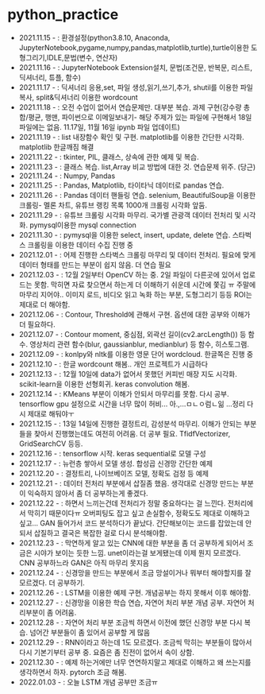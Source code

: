 # python_practice
- 2021.11.15 - : 환경설정(python3.8.10, Anaconda, JupyterNotebook,pygame,numpy,pandas,matplotlib,turtle),turtle이용한 도형그리기,IDLE,문법(변수, 연산자)
- 2021.11.16 - : JupyterNotebook Extension설치, 문법(조건문, 반복문, 리스트, 딕셔너리, 튜플, 함수)
- 2021.11.17 - : 딕셔너리 응용,set, 파일 생성,읽기,쓰기,추가, shutil를 이용한 파일복사, split&딕셔너리 이용한 wordcount
- 2021.11.18 - : 오전 수업이 없어서 연습문제만. 대부분 복습. 과제 구현(강수량 총합/평균, 행맨, 파이썬으로 이메일보내기- 해당 주제가 있는 파일에 구현해서 18일 파일에는 없음. 11.17일, 11월 16일 ipynb 파일 업데이트)
- 2021.11.19 - : list 내장함수 확인 및 구현. matplotlib를 이용한 간단한 시각화. matplotlib 한글깨짐 해결
- 2021.11.22 - : tkinter, PIL, 클래스, 상속에 관한 예제 및 복습.
- 2021.11.23 - : 클래스 복습. list,Array 비교 방법에 대한 것. 연습문제 위주. (당근)
- 2021.11.24 - : Numpy, Pandas 
- 2021.11.25 - : Pandas, Matplotlib, 타이타닉 데이터로 pandas 연습.
- 2021.11.26 - : Pandas 데이터 핸들링 연습. selenium, BeautifulSoup을 이용한 크롤링- 멜론 차트, 유튜브 랭킹 목록 1000개 크롤링 시각화 앞둠. 
- 2021.11.29 - : 유튜브 크롤링 시각화 마무리. 국가별 관광객 데이터 전처리 및 시각화. pymysql이용한 mysql connection 
- 2021.11.30 - : pymysql을 이용한 select, insert, update, delete 연습. 스타벅스 크롤링을 이용한 데이터 수집 진행 중
- 2021.12.01 - : 어제 진행한 스타벅스 크롤링 마무리 및 데이터 전처리. 필요에 맞게 데이터 형태를 만드는 부분이 쉽지 않음. 더 연습 필요
- 2021.12.03 - : 12월 2일부터 OpenCV 하는 중. 2일 파일이 다른곳에 있어서 업로드는 못함. 막히면 자료 찾으면서 하는게 더 이해하기 쉬운데 시간에 쫓김 ㅠ 주말에마무리 지어야.. 이미지 로드, 비디오 읽고 녹화 하는 부분, 도형그리기 등등 ROI는 제대로 더 해야함. 
- 2021.12.06 - : Contour, Threshold에 관해서 구현. 옵션에 대한 공부와 이해가 더 필요하다. 
- 2021.12.07 - : Contour moment, 중심점, 외곽선 길이(cv2.arcLength()) 등 함수. 영상처리 관련 함수(blur, gaussianblur, medianblur) 등 함수, 히스토그램. 
- 2021.12.09 - : konlpy와 nltk를 이용한 영문 단어 wordcloud. 한글쪽은 진행 중
- 2021.12.10 - : 한글 wordcount 해봄.. 개인 프로젝트가 시급하다
- 2021.12.13 - : 12월 10일에 data가 없어서 못했던 커피빈 매장 지도 시각화. scikit-learn을 이용한 선형회귀. keras convolution 해봄. 
- 2021.12.14 - : KMeans 부분이 이해가 안되서 마무리를 못함. 다시 공부. tensorflow gpu 설정으로 시간을 너무 많이 허비... 아.,...ㅁㄴㅇ럼ㄴ읾 ...정리 다시 제대로 해둬야ㅜ 
- 2021.12.15 - : 13일 14일에 진행한 결정트리, 감성분석 마무리. 이해가 안되는 부분들을 찾아서 진행했는데도 여전히 어려움. 더 공부 필요. TfidfVectorizer, GridSearchCV 등등.
- 2021.12.16 - : tensorflow 시작. keras sequential로 모델 구성
- 2021.12.17 - : 뉴런층 쌓아서 모델 생성. 합성곱 신경망 간단한 예제
- 2021.12.20 - : 결정트리, 나이브베이즈 모델, 정확도 검정 등 예제 
- 2021.12.21 - : 데이터 전처리 부분에서 삽질좀 했음. 생각대로 신경망 만드는 부분이 익숙하지 않아서 좀 더 공부하는게 좋겠다.
- 2021.12.22 - : 하면서 느끼는건데 전처리가 정말 중요하다는 걸 느낀다. 전처리에서 막히기 때문이다ㅠ 오버피팅도 잡고 싶고 손실함수, 정확도도 제대로 이해하고 싶고... GAN 들어가서 코드 분석하다가 끝났다. 간단해보이는 코드를 잡았는데 안되서 삽질하고 결국은 복잡한 걸로 다시 분석해야함. 
- 2021.12.23 - : 막연하게 알고 있는 CNN에 대한 부분을 좀 더 공부하게 되어서 조금은 시야가 보이는 듯한 느낌. unet이라는걸 보게됐는데 이제 뭔지 모르겠다. CNN 공부하느라 GAN은 아직 마무리 못지음 
- 2021.12.24 - : 신경망을 만드는 부분에서 조금 망설이거나 뭐부터 해야할지를 잘 모르겠다. 더 공부하기. 
- 2021.12.26 - : LSTM을 이용한 예제 구현. 개념공부는 하지 못해서 이후 해야함. 
- 2021.12.27 - : 신경망을 이용한 학습 연습, 자연어 처리 부분 개념 공부. 자연어 처리부분이 좀 어려움. 
- 2021.12.28 - : 자연어 처리 부분 조금씩 하면서 이전에 했던 신경망 부분 다시 복습. 넘어간 부분들이 좀 있어서 공부할 게 많음 
- 2021.12.29 - : RNN이라고 하는데 1도 모르겠다. 조금씩 막히는 부분들이 많아서 다시 기본기부터 공부 중. 요즘은 좀 진전이 없어서 속이 상함. 
- 2021.12.30 - : 예제 하는거에만 너무 연연하지말고 제대로 이해하고 왜 쓰는지를 생각하면서 하자. pytorch 조금 해봄. 
- 2022.01.03 - : 오늘 LSTM 개념 공부만 조금ㅠ 
